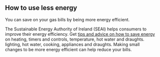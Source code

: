 ##  How to use less energy

You can save on your gas bills by being more energy efficient.

The Sustainable Energy Authority of Ireland (SEAI) helps consumers to improve
their energy efficiency. Get [ tips and advice on how to save energy
](https://www.seai.ie/home-energy/energy-saving-tips/) on heating, timers and
controls, temperature, hot water and draughts. lighting, hot water, cooking,
appliances and draughts. Making small changes to be more energy efficient can
help reduce your bills.
